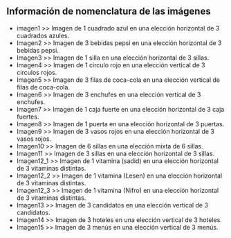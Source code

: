 ## Información de nomenclatura de las imágenes
* imagen1 >> Imagen de 1 cuadrado azul en una elección horizontal de 3 cuadrados azules.
* Imagen2 >> Imagen de 3 bebidas pepsi en una elección horizontal de 3 bebidas pepsi.
* Imagen3 >> Imagen de 1 silla en una elección horizontal de 3 sillas. 
* Imagen4 >> Imagen de 1 circulo rojo en una elección vertical de 3 circulos rojos. 
* Imagen5 >> Imagen de 3 filas de coca-cola en una elección vertical de filas de coca-cola. 
* Imagen6 >> Imagen de 3 enchufes en una elección vertical de 3 enchufes. 
* Imagen7 >> Imagen de 1 caja fuerte en una elección horizontal de 3 caja fuertes. 
* Imagen8 >> Imagen de 1 puerta en una elección horizontal de 3 puertas. 
* Imagen9 >> Imagen de 3 vasos rojos en una elección horizontal de 3 vasos rojos. 
* Imagen10 >> Imagen de 6 sillas en una elección mixta de 6 sillas. 
* Imagen11 >> Imagen de 3 sillas en una elección horizontal de 3 sillas. 
* Imagen12_1 >> Imagen de 1 vitamina (sadid) en una elección horizontal de 3 vitaminas distintas. 
* Imagen12_2 >> Imagen de 1 vitamina (Lesen) en una elección horizontal de 3 vitaminas distintas. 
* Imagen12_3 >> Imagen de 1 vitamina (Nifro) en una elección horizontal de 3 vitaminas distintas. 
* Imagen13 >> Imagen de 3 candidatos en una elección vertical de 3 candidatos. 
* Imagen14 >> Imagen de 3 hoteles en una elección vertical de 3 hoteles. 
* Imagen15 >> Imagen de 3 menús en una elección vertical de 3 menús. 


